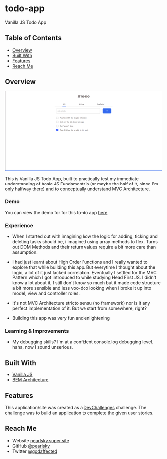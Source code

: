 # todo-app
Vanilla JS Todo App



<!-- TABLE OF CONTENTS -->

## Table of Contents

- [Overview](#overview)
- [Built With](#built-with)
- [Features](#features)
- [Reach Me](#contact)

<!-- OVERVIEW -->

## Overview

![screenshot](images/app-screenshot.png)

This is Vanilla JS Todo App, built to practically test my immediate understanding of basic JS Fundamentals (or maybe the half of it, since I'm only halfway there) and to conceptually understand MVC Architecture. 

### Demo
You can view the demo for for this to-do app [here](https://todo-automate.vercel.app)

### Experience
- When I started out with imagining how the logic for adding, ticking and deleting tasks should be, i imagined using array methods to flex. Turns out DOM Methods and their return values require a bit more care than assumption.

- I had just learnt about High Order Functions and I really wanted to explore that while building this app. But everytime I thought about the logic, a lot of it just lacked correlation. Eventually I settled for the MVC Pattern which I got introduced to while studying Head First JS. I didn't know a lot about it, I still don't  know so much but it made code structure a bit more sensible and less voo-doo looking when i broke it up into model, view and controller roles.

- It's not MVC Architecture stricto sensu (no framework) nor is it any perfect implementation of  it. But we start from somewhere, right?

- Building this app was very fun and enlightening

### Learning & Improvements
- My debugging skills? I'm at a confident console.log debugging level. haha, now I sound unserious.


## Built With

<!-- This section should list any major frameworks that you built your project using. Here are a few examples.-->

- [Vanilla JS](https://javascript.com/)
- [BEM Architecture](https://en.bem.info/)

## Features

<!-- List the features of your application or follow the template. Don't share the figma file here :) -->

This application/site was created as a [DevChallenges](https://devchallenges.io/challenges) challenge. The challenge was to build an application to complete the given user stories.


## Reach Me

- Website [pearlsky.super.site](https://pearlsky.supers.site)
- GitHub [@pearlsky](https://github.com/@pearlsky)
- Twitter [@godaffected](https://twitter.com/godaffected)
